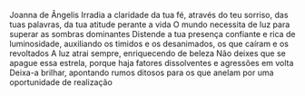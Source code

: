 Joanna de Ângelis
Irradia a claridade da tua fé, através do teu sorriso, das tuas palavras, da tua atitude perante a vida
O mundo necessita de luz para superar as sombras dominantes
Distende a tua presença confiante e rica de luminosidade, auxiliando os timidos e os desanimados, os que caíram e os revoltados A luz atrai sempre, enriquecendo de beleza Não deixes que se apague essa estrela, porque haja fatores dissolventes e agressões em volta Deixa-a brilhar, apontando rumos ditosos para os que anelam por uma oportunidade de realização
